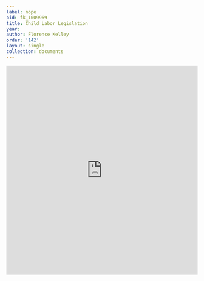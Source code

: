 ```yaml
---
label: nope
pid: fk_1009969
title: Child Labor Legislation
year:
author: Florence Kelley
order: '142'
layout: single
collection: documents
---
```

<iframe src="https://northwestern.app.box.com/embed/s/q99cxcci508oobrqlx76mcbh9gpmejc6?sortColumn=date&view=list" width="100%" height="550" frameborder="0" allowfullscreen webkitallowfullscreen msallowfullscreen></iframe>
